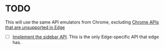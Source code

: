# TODO

This will use the same API emulators from Chrome, excluding [Chrome APIs that are unsupported in Edge](https://learn.microsoft.com/en-us/microsoft-edge/extensions-chromium/developer-guide/api-support#unsupported-apis)

- [ ] [Implement the sidebar API](https://learn.microsoft.com/en-us/microsoft-edge/web-platform/sidebar#sidebar-extensions). This is the only Edge-specific API that edge has.
